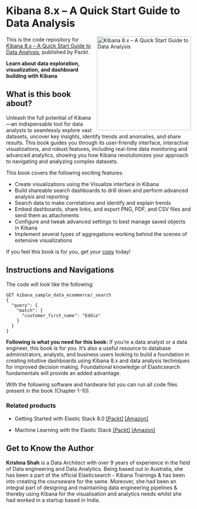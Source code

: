 # Kibana 8.x – A Quick Start Guide to Data Analysis

<a href="https://www.packtpub.com/product/kibana-8x-a-quick-start-guide-to-data-analysis/9781803232164"><img src="https://m.media-amazon.com/images/I/71d3WPdInHL._SL1500_.jpg" alt="Kibana 8.x – A Quick Start Guide to Data Analysis" height="256px" align="right"></a>

This is the code repository for [Kibana 8.x – A Quick Start Guide to Data Analysis](https://www.packtpub.com/product/kibana-8x-a-quick-start-guide-to-data-analysis/9781803232164), published by Packt.

**Learn about data exploration, visualization, and dashboard building with Kibana**

## What is this book about?

Unleash the full potential of Kibana—an indispensable tool for data analysts to seamlessly explore vast datasets, uncover key insights, identify trends and anomalies, and share results. This book guides you through its user-friendly interface, interactive visualizations, and robust features, including real-time data monitoring and advanced analytics, showing you how Kibana revolutionizes your approach to navigating and analyzing complex datasets.

This book covers the following exciting features: 
* Create visualizations using the Visualize interface in Kibana
* Build shareable search dashboards to drill down and perform advanced analysis and reporting
* Search data to make correlations and identify and explain trends
* Embed dashboards, share links, and export PNG, PDF, and CSV files and send them as attachments
* Configure and tweak advanced settings to best manage saved objects in Kibana
* Implement several types of aggregations working behind the scenes of extensive visualizations

If you feel this book is for you, get your [copy](https://www.amazon.com/Kibana-8-x-exploration-visualization-dashboard/dp/1803232161/ref=tmm_pap_swatch_0?_encoding=UTF8&dib_tag=se&dib=eyJ2IjoiMSJ9.NStCcLktTwKxBHHEFswwXg.Sv5JZ3soSiAvVqghP37SjHeGt7jioNk8yn_9toGv6oM&sr=8-1) today!

## Instructions and Navigations

The code will look like the following:
```
GET kibana_sample_data_ecommerce/_search
{
  "query": {
    "match": {
      "customer_first_name": "Eddie"
    }
  }
}
```
**Following is what you need for this book:**
If you’re a data analyst or a data engineer, this book is for you. It’s also a useful resource to database administrators, analysts, and business users looking to build a foundation in creating intuitive dashboards using Kibana 8.x and data analysis techniques for improved decision making. Foundational knowledge of Elasticsearch fundamentals will provide an added advantage.

With the following software and hardware list you can run all code files present in the book (Chapter 1-10).

### Related products <Other books you may enjoy>
* Getting Started with Elastic Stack 8.0  [[Packt]](https://www.packtpub.com/product/getting-started-with-elastic-stack-80/9781800569492) [[Amazon]](https://www.amazon.com/Getting-Started-Elastic-Stack-8-0/dp/1800569491/ref=sr_1_1?dib=eyJ2IjoiMSJ9.6VXUZMy5UcrPhOiSOB7NNVm5q78PF47FW1xlbnM9q9fRgHMWy4bXcFHocwM025WuZ-VSinczn6gFgDbCgOdebC3sCrNx7fWzrpPsQgaOYn-OmFETJVSM8YdDmGNXrd8h1GmlFB9lui6HjElXAN4qmOfRpXB0raAydyhm8I1DV5UxGKRK5SDzMxX05_0qPM8AdoncZndSNvrTCEV2-SZLY4P_mmOcKCIvhIcg-3GR-h4.vSpHU0M03viWTrrhQFoErZNvQNuVJkbvd9Z_of3-XJI&dib_tag=se&keywords=Getting+Started+with+Elastic+Stack+8.0&sr=8-1)
  
* Machine Learning with the Elastic Stack  [[Packt]](https://www.packtpub.com/product/machine-learning-with-the-elastic-stack-second-edition/9781801070034) [[Amazon]](https://www.amazon.com/Machine-Learning-Elastic-Stack-valuable/dp/1801070032/ref=sr_1_1?dib=eyJ2IjoiMSJ9.wPKlvXatQ_DKTJ6eHNuR7cF38t2XXiMYHA93HvLJ7XVndlQyYclC-gDPAO5xBIVdriJniNcEzOeWfhJYb5l-RD3QBYO1Pfcqspf465kdmIbu4OnmZdsDbotnuZALBBuhWlETLIzxoW9fA-Vc7A8WN5cRSKJQ2pUdsRE8JdIgKfuIwtu14gVYjj0DUOqOWRQgET2zqW4DQtjQhH5d9HHbGCH0qzsd85nzEsLCWqu-DNs.sdw4cYZw3V-ZgWbGXQaW7EMUYfht6KLpkFs84e1wpnU&dib_tag=se&keywords=Machine+Learning+with+the+Elastic+Stack&sr=8-1)
  
## Get to Know the Author
**Krishna Shah** is a Data Architect with over 9 years of experience in the field of Data engineering and Data Analytics. Being based out in Australia, she has been a part of the official Elasticsearch - Kibana Trainings & has been into creating the courseware for the same. Moreover, she had been an integral part of designing and maintaining data engineering pipelines & thereby using Kibana for the visualisation and analytics needs whilst she had worked in a startup based in India.
